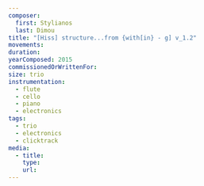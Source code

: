 ```yaml
---
composer:
  first: Stylianos
  last: Dimou
title: "[Hiss] structure...from {with[in} - g] v_1.2"
movements:
duration:
yearComposed: 2015
commissionedOrWrittenFor:
size: trio
instrumentation:
  - flute
  - cello
  - piano
  - electronics
tags:
  - trio
  - electronics
  - clicktrack
media:
  - title:
    type:
    url:
---
```

